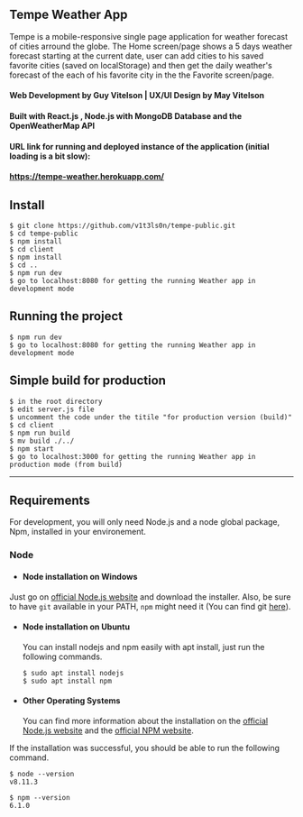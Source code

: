 ## Tempe Weather App 
Tempe is a mobile-responsive single page application for weather forecast of cities arround the globe.
The Home screen/page shows a 5 days weather forecast starting at the current date,
user can add cities to his saved favorite cities (saved on localStorage) and then 
get the daily weather's forecast of the each of his favorite city in the the Favorite screen/page.

#### Web Development by Guy Vitelson | UX/UI Design by May Vitelson 
#### Built with React.js , Node.js with MongoDB Database and the OpenWeatherMap API 
#### URL link for running and deployed instance of the application (initial loading is a bit slow): 
#### https://tempe-weather.herokuapp.com/



## Install
    $ git clone https://github.com/v1t3ls0n/tempe-public.git
    $ cd tempe-public
    $ npm install 
    $ cd client
    $ npm install
    $ cd ..
    $ npm run dev
    $ go to localhost:8080 for getting the running Weather app in development mode


## Running the project
    $ npm run dev
    $ go to localhost:8080 for getting the running Weather app in development mode


## Simple build for production
    $ in the root directory
    $ edit server.js file
    $ uncomment the code under the titile "for production version (build)"
    $ cd client
    $ npm run build
    $ mv build ./../
    $ npm start
    $ go to localhost:3000 for getting the running Weather app in production mode (from build)
    
    
---
## Requirements

For development, you will only need Node.js and a node global package, Npm, installed in your environement.
### 
### Node
- #### Node installation on Windows
 Just go on [official Node.js website](https://nodejs.org/) and download the installer.
 Also, be sure to have `git` available in your PATH, `npm` might need it (You can find git [here](https://git-scm.com/)).
- #### Node installation on Ubuntu
  You can install nodejs and npm easily with apt install, just run the following commands.

      $ sudo apt install nodejs
      $ sudo apt install npm

- #### Other Operating Systems
  You can find more information about the installation on the [official Node.js website](https://nodejs.org/) and the [official NPM website](https://npmjs.org/).

If the installation was successful, you should be able to run the following command.

    $ node --version
    v8.11.3

    $ npm --version
    6.1.0
